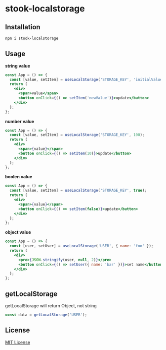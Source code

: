 # stook-localstorage

## Installation

```bash
npm i stook-localstorage
```

## Usage

**string value**

```jsx
const App = () => {
  const [value, setItem] = useLocalStorage('STORAGE_KEY', 'initialValue');
  return (
    <div>
      <span>value</span>
      <button onClick={() => setItem('newValue')}>update</button>
    </div>
  );
};
```

**number value**

```jsx
const App = () => {
  const [value, setItem] = useLocalStorage('STORAGE_KEY', 100);
  return (
    <div>
      <span>{value}</span>
      <button onClick={() => setItem(10)}>update</button>
    </div>
  );
};
```

**boolen value**

```jsx
const App = () => {
  const [value, setItem] = useLocalStorage('STORAGE_KEY', true);
  return (
    <div>
      <span>{value}</span>
      <button onClick={() => setItem(false)}>update</button>
    </div>
  );
};
```

**object value**

```jsx
const App = () => {
  const [user, setUser] = useLocalStorage('USER', { name: 'foo' });
  return (
    <div>
      <pre>{JSON.stringify(user, null, 2)}</pre>
      <button onClick={() => setUser({ name: 'bar' })}>set name</button>
    </div>
  );
};
```

## getLocalStorage

getLocalStorage will return Object, not string

```jsx
const data = getLocalStorage('USER');
```

## License

[MIT License](https://github.com/forsigner/stook-localstorage/blob/master/LICENSE)
